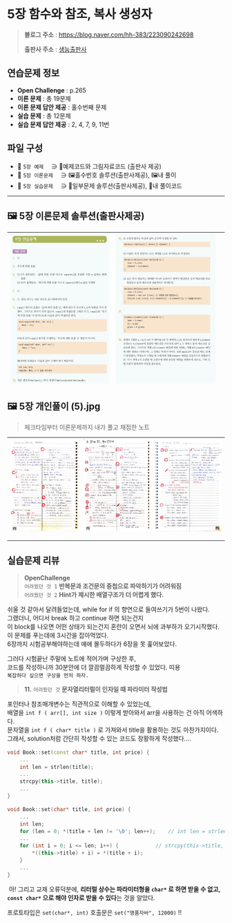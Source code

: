 # 5장 함수와 참조, 복사 생성자
> **블로그 주소** : https://blog.naver.com/hh-383/223090242698
> 
> **출판사 주소** : [생능출판사](https://www.booksr.co.kr/product/%eb%aa%85%ed%92%88-c-programming%ea%b0%9c%ec%a0%95%ed%8c%90/)


## 연습문제 정보
* **Open Challenge** : p.265
* **이론 문제** : 총 19문제
* **이론 문제 답안 제공** : 홀수번째 문제
* **실습 문제** : 총 12문제
* **실습 문제 답안 제공** : 2, 4, 7, 9, 11번


## 파일 구성
* 📁 `5장 예제` 　∋ 📄예제코드와 그림자료코드 (출판사 제공)
* 📁 `5장 이론문제` 　∋ 🖼️홀수번호 솔루션(출판사제공), 🖼️내 풀이
* 📁 `5장 실습문제` 　∋ 📄일부문제 솔루션(출판사제공), 📄내 풀이코드

---

## 🖼️ 5장 이론문제 솔루션(출판사제공)
| ![sol1](https://github.com/learner-nosilv/learning-Cpp/blob/master/%EB%AA%85%ED%92%88Cpp/05%EC%9E%A5%20%ED%95%A8%EC%88%98%EC%99%80%20%EC%B0%B8%EC%A1%B0%2C%20%EB%B3%B5%EC%82%AC%20%EC%83%9D%EC%84%B1%EC%9E%90/5%EC%9E%A5%20%EC%9D%B4%EB%A1%A0%EB%AC%B8%EC%A0%9C/5%EC%9E%A5%20%EC%9D%B4%EB%A1%A0%EB%AC%B8%EC%A0%9C%20%ED%99%80%EC%88%98%EB%B2%88%ED%98%B8%20%EC%A0%95%EB%8B%B5%20(1).jpg) | ![sol2](https://github.com/learner-nosilv/learning-Cpp/blob/master/%EB%AA%85%ED%92%88Cpp/05%EC%9E%A5%20%ED%95%A8%EC%88%98%EC%99%80%20%EC%B0%B8%EC%A1%B0%2C%20%EB%B3%B5%EC%82%AC%20%EC%83%9D%EC%84%B1%EC%9E%90/5%EC%9E%A5%20%EC%9D%B4%EB%A1%A0%EB%AC%B8%EC%A0%9C/5%EC%9E%A5%20%EC%9D%B4%EB%A1%A0%EB%AC%B8%EC%A0%9C%20%ED%99%80%EC%88%98%EB%B2%88%ED%98%B8%20%EC%A0%95%EB%8B%B5%20(2).jpg) |  |
| --  | -- | -- |


## 🖼️ 5장 개인풀이 (5).jpg
>체크타임부터 이론문제까지 내가 풀고 채점한 노트

| ![1](https://github.com/learner-nosilv/learning-Cpp/blob/master/%EB%AA%85%ED%92%88Cpp/05%EC%9E%A5%20%ED%95%A8%EC%88%98%EC%99%80%20%EC%B0%B8%EC%A1%B0%2C%20%EB%B3%B5%EC%82%AC%20%EC%83%9D%EC%84%B1%EC%9E%90/5%EC%9E%A5%20%EC%9D%B4%EB%A1%A0%EB%AC%B8%EC%A0%9C/5%EC%9E%A5%20%EA%B0%9C%EC%9D%B8%ED%92%80%EC%9D%B4%20(1).jpg) | ![2](https://github.com/learner-nosilv/learning-Cpp/blob/master/%EB%AA%85%ED%92%88Cpp/05%EC%9E%A5%20%ED%95%A8%EC%88%98%EC%99%80%20%EC%B0%B8%EC%A1%B0%2C%20%EB%B3%B5%EC%82%AC%20%EC%83%9D%EC%84%B1%EC%9E%90/5%EC%9E%A5%20%EC%9D%B4%EB%A1%A0%EB%AC%B8%EC%A0%9C/5%EC%9E%A5%20%EA%B0%9C%EC%9D%B8%ED%92%80%EC%9D%B4%20(2).jpg) | ![3](https://github.com/learner-nosilv/learning-Cpp/blob/master/%EB%AA%85%ED%92%88Cpp/05%EC%9E%A5%20%ED%95%A8%EC%88%98%EC%99%80%20%EC%B0%B8%EC%A1%B0%2C%20%EB%B3%B5%EC%82%AC%20%EC%83%9D%EC%84%B1%EC%9E%90/5%EC%9E%A5%20%EC%9D%B4%EB%A1%A0%EB%AC%B8%EC%A0%9C/5%EC%9E%A5%20%EA%B0%9C%EC%9D%B8%ED%92%80%EC%9D%B4%20(3).jpg) |
| -- | -- | -- |

---

## 실습문제 리뷰

> **OpenChallenge**  
> `어려웠던 것 1` **반복문과 조건문의 중첩으로 파악하기가 어려워짐**  
> `어려웠던 것 2` **Hint가 제시한 배열구조가 더 어렵게 했다.**
   
   쉬울 것 같아서 달려들었는데, while for if 의 향연으로 들여쓰기가 5번이 나왔다.  
   그랬더니, 어디서 break 하고 continue 하면 되는건지  
   이 block를 나오면 어떤 상태가 되는건지 혼란이 오면서 뇌에 과부하가 오기시작했다.  
   이 문제를 푸는데에 3시간을 잡아먹었다.     
   6장까지 시험공부해야하는데 얘에 몰두하다가 6장을 못 훑어보았다.


   그러다 시험끝난 주말에 노트에 적어가며 구상한 후,  
   코드를 작성하니까 30분안에 더 깔끔멀끔하게 작성할 수 있었다. 띠용  
   `복잡하다 싶으면 구상을 먼저 하자.`  


> **11.** `어려웠던 것`  **문자열리터럴이 인자일 때 파라미터 작성법**  

   포인터나 참조매개변수는 직관적으로 이해할 수 있었는데,  
   배열을 `int f ( arr[], int size )` 이렇게 받아와서 arr을 사용하는 건 아직 어색하다.  
   문자열을 `int f ( char* title )` 로 가져와서 title을 활용하는 것도 마찬가지이다.  
   그래서, solution처럼 간단히 작성할 수 있는 코드도 장황하게 작성했다....  

```cpp:solution.cpp
void Book::set(const char* title, int price) {
	... 
	int len = strlen(title);
	...
	strcpy(this->title, title);
	...
}
```
  
```cpp:mine.cpp
void Book::set(char* title, int price) {
	...
	int len;
	for (len = 0; *(title + len != '\0'; len++);	// int len = strlen(title);
	...
	for (int i = 0; i <= len; i++) {			// strcpy(this->title, title);
		*((this->title) + i) = *(title + i);
	}
	...
}
```
  ﻿
   아! 그리고 교재 오류덕분에, 
   **리터럴 상수는 파라미터형을 `char*` 로 하면 받을 수 없고, 
  `const char*` 으로 해야 인자로 받을 수 있다**는 것을 알았다. 

   프로토타입은 `set(char*, int)` 호출문은 `set("명품자바", 12000)` !!  

